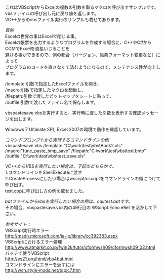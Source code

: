 これはVBScriptからExcelの複数の引数を取るマクロを呼び出すサンプルです。  
vbsファイルの呼び出し元に戻り値を返します。  
VC++からのvbsファイル実行のサンプルも載せてあります。  

*目的*  
Excelの世界の事はExcelで閉じる事。  
Excelの帳票を出力するようなプログラムを作成する場合に、C++やC#からCOMでExcelを直接いじることを  
避ける事ができるので、側の都合（バージョン、帳票フォーマット変更など）によって  
プログラムのコードを直さなくて済むようになるので、メンテナンス性が向上します。  


/template:引数で指定したExcelファイルを開き、  
/macro:引数で指定したマクロを起動し、  
/filepath:引数で渡したビットマップをシートに貼って、  
/outfile:引数で渡したファイル名で保存します。  

vbspastesave.vbsを実行すると、実行時に渡した引数を表示する確認メッセージを出します。  

Windows 7 Ultimate SP1, Excel 2007の環境で動作を確認しています。  

*コマンドプロンプトから実行するコマンドラインの例*  
vbspastesave.vbs /template:"C:\work\test\vbs\Book2.xls" /macro:"func_paste_bmp_save" /filepath:"C:\work\test\vbs\test.bmp" /outfile:"C:\work\test\vbs\test_save.xls"  

*VC++からVBSを実行したい場合は、下記のどちらかで。*  
1.コマンドラインをShellExecuteに渡す  
2.CreateProcessにしたい場合はwscript/cscriptをコマンドラインの頭につけて呼び出す。  
  test.cppに呼び出し方の例を載せました。  

*batファイルからvbsを実行したい場合の例は、calltest.batです。*  
その場合、vbspastesave.vbs内の49行目の WScript.Echo eRet を活かして下さい。  

*参考サイト：*  
VBScript実行時エラー  
http://msdn.microsoft.com/ja-jp/library/cc392383.aspx  
VBScriptにおけるエラー処理  
http://www.atmarkit.co.jp/fwin2k/tutor/cformwsh09/cformwsh09_02.html  
バッチで使うVBScript  
http://ys21.org/html/vbs4bat.html  
コマンドラインにエラーを返すには  
http://wsh.style-mods.net/topic7.htm  
